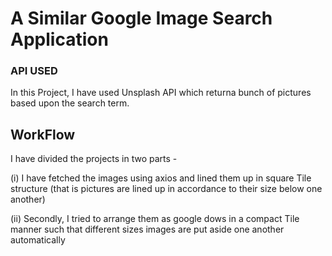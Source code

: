 # A Similar Google Image Search Application

### API USED

In this Project, I have used Unsplash API which returna bunch of pictures based upon the search term.

## WorkFlow

I have divided the projects in two parts -

(i) I have fetched the images using axios and lined them up in square Tile structure (that is pictures are lined up in accordance to their size below one another)

(ii) Secondly, I tried to arrange them as google dows in a compact Tile manner such that different sizes images are put aside one another automatically

